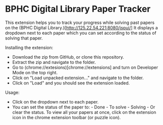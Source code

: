 # BPHC Digital Library Paper Tracker

This extension helps you to track your progress while solving past papers on the (BPHC Digital Library.)[http://125.22.54.221:8080/jspui/] It displays a dropdown next to each paper which you can set according to the status of solving that paper.

Installing the extension:

- Download the zip from GitHub, or clone this repository.
- Extract the zip and navigate to the folder.
- Go to (chrome://extesions)[chrome://extensions] and turn on Developer Mode on the top right.
- Click on "Load unpacked extension..." and navigate to the folder.
- Click on "Load" and you should see the extension loaded.

Usage:

- Click on the dropdown next to each paper.
- You can set the status of the paper to: - Done - To solve - Solving - Or clear the status.
  To view all your papers at once, click on the extension icon in the chrome extension toolbar (or puzzle icon).
